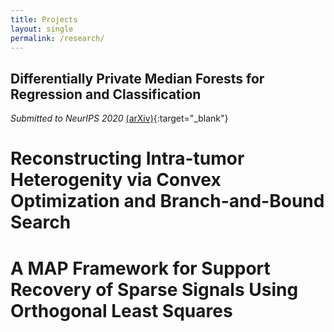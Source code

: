 ```yaml
---
title: Projects
layout: single
permalink: /research/
---
```


## Differentially Private Median Forests for Regression and Classification
*Submitted to NeurIPS 2020* [(arXiv)](https://arxiv.org/pdf/2006.08795.pdf){:target="_blank"}

# Reconstructing Intra-tumor Heterogenity via Convex Optimization and Branch-and-Bound Search

# A MAP Framework for Support Recovery of Sparse Signals Using Orthogonal Least Squares